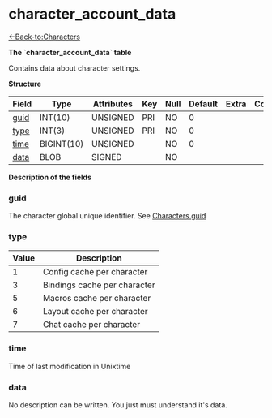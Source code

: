 # character\_account\_data

[<-Back-to:Characters](database-characters.md)

**The \`character\_account\_data\` table**

Contains data about character settings.

**Structure**

| Field     | Type       | Attributes | Key | Null | Default | Extra | Comment |
|-----------|------------|------------|-----|------|---------|-------|---------|
| [guid][1] | INT(10)    | UNSIGNED   | PRI | NO   | 0       |       |         |
| [type][2] | INT(3)     | UNSIGNED   | PRI | NO   | 0       |       |         |
| [time][3] | BIGINT(10) | UNSIGNED   |     | NO   | 0       |       |         |
| [data][4] | BLOB       | SIGNED     |     | NO   |         |       |         |

[1]: #guid
[2]: #type
[3]: #time
[4]: #data

**Description of the fields**

### guid

The character global unique identifier. See [Characters.guid](2129969.html#characters(table)-guid)

### type

| Value | Description                  |
|-------|------------------------------|
| 1     | Config cache per character   |
| 3     | Bindings cache per character |
| 5     | Macros cache per character   |
| 6     | Layout cache per character   |
| 7     | Chat cache per character     |

### time

Time of last modification in Unixtime

### data

No description can be written. You just must understand it's data.
